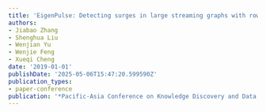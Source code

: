 ```yaml
---
title: 'EigenPulse: Detecting surges in large streaming graphs with row augmentation'
authors:
- Jiabao Zhang
- Shenghua Liu
- Wenjian Yu
- Wenjie Feng
- Xueqi Cheng
date: '2019-01-01'
publishDate: '2025-05-06T15:47:20.599590Z'
publication_types:
- paper-conference
publication: '*Pacific-Asia Conference on Knowledge Discovery and Data Mining*'
---
```

